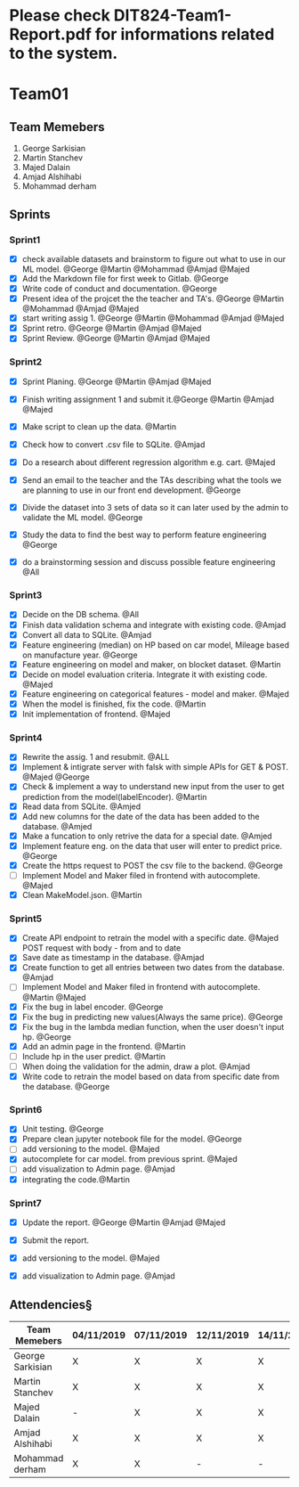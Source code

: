 # Please check DIT824-Team1-Report.pdf for informations related to the system.
# Team01
## Team Memebers
1. George Sarkisian
2. Martin Stanchev
3. Majed Dalain
4. Amjad Alshihabi
5. Mohammad derham

## Sprints
### Sprint1
- [x] check available datasets and brainstorm to figure out what to use in our ML model. @George @Martin @Mohammad @Amjad @Majed
- [x] Add the Markdown file for first week to Gitlab. @George
- [x] Write code of conduct and documentation. @George
- [x] Present idea of the projcet the the teacher and TA's. @George @Martin @Mohammad @Amjad @Majed
- [x] start writing assig 1.  @George @Martin @Mohammad @Amjad @Majed
- [x] Sprint retro.  @George @Martin @Amjad @Majed
- [x] Sprint Review.  @George @Martin @Amjad @Majed

### Sprint2
- [x] Sprint Planing.  @George @Martin @Amjad @Majed
- [x] Finish writing assignment 1 and submit it.@George @Martin @Amjad @Majed
- [x] Make script to clean up the data.  @Martin
- [x] Check how to convert .csv file to SQLite. @Amjad
- [x] Do a research about different regression algorithm e.g. cart. @Majed
- [x] Send an email to the teacher and the TAs describing what the tools we are planning to use in our front end development. @George
- [x] Divide the dataset into 3 sets of data so it can later used by the admin to validate the ML model. @George
- [x] Study the data to find the best way to perform feature engineering @George
- [x] do a brainstorming session and discuss possible feature engineering @All


### Sprint3
- [x] Decide on the DB schema. @All
- [x] Finish data validation schema and integrate with existing code. @Amjad
- [x] Convert all data to SQLite. @Amjad
- [x] Feature engineering (median) on HP based on car model, Mileage based on manufacture year. @George
- [x] Feature engineering on model and maker, on blocket dataset. @Martin
- [x] Decide on model evaluation criteria. Integrate it with existing code. @Majed
- [x] Feature engineering on categorical features - model and maker. @Majed
- [x] When the model is finished, fix the code. @Martin
- [x] Init implementation of frontend. @Majed

### Sprint4
- [x] Rewrite the assig. 1 and resubmit. @ALL
- [x] Implement & intigrate server with falsk with simple APIs for GET & POST. @Majed @George
- [x] Check & implement a way to understand new input from the user to get prediction from the model(labelEncoder). @Martin
- [x] Read data from SQLite. @Amjed
- [x] Add new columns for the date of the data has been added to the database. @Amjed
- [x] Make a funcation to only retrive the data for a special date. @Amjed
- [x] Implement feature eng. on the data that user will enter to predict price. @George
- [x] Create the https request to POST the csv file to the backend. @George
- [ ] Implement Model and Maker filed in frontend with autocomplete. @Majed
- [x] Clean MakeModel.json. @Martin

### Sprint5
- [x] Create API endpoint to retrain the model with a specific date. @Majed
      POST request with body - from and to date
- [x] Save date as timestamp in the database. @Amjad
- [x] Create function to get all entries between two dates from the database. @Amjad
- [ ] Implement Model and Maker filed in frontend with autocomplete. @Martin @Majed
- [x] Fix the bug in label encoder. @George
- [x] Fix the bug in predicting new values(Always the same price). @George
- [x] Fix the bug in the lambda median function, when the user doesn't input hp. @George
- [x] Add an admin page in the frontend. @Martin
- [ ] Include hp in the user predict. @Martin
- [ ] When doing the validation for the admin, draw a plot. @Amjad
- [x] Write code to retrain the model based on data from specific date from the database. @George

### Sprint6
- [x] Unit testing. @George
- [x] Prepare clean jupyter notebook file for the model. @George
- [ ] add versioning to the model. @Majed 
- [x] autocomplete for car model. from previous sprint. @Majed 
- [ ] add visualization to Admin page. @Amjad
- [x] integrating the code.@Martin

### Sprint7
- [x] Update the report. @George @Martin @Amjad @Majed
- [x] Submit the report.
- [x] add versioning to the model. @Majed 
- [x] add visualization to Admin page. @Amjad




## Attendencies§
Team Memebers       | 04/11/2019    | 07/11/2019    | 12/11/2019  | 14/11/2019  | 19/11/2019 | 20/11/2019   | 25/11/2019    | 26/11/2019    | 28/11/2019    | 02/12/2019    | 03/12/2019    | 05/12/2019    | 09/12/2019    | 10/12/2019 
------------        | ------------- | ------------- |------------ |------------ |------------| ------------ | ------------  | ------------  | ------------  | ------------  | ------------  | ------------  | ------------  | ------------    
George Sarkisian    | X             | X             | X           | X           | X          | x            | x             | x             | x             | x             | x             | x             | x             | x
Martin Stanchev     | X             | X             | X           | X           | X          | x            | x             | x             | x             | x             | x             | x             | x             | x
Majed Dalain        | -             | X             | X           | X           | X          | x            | x             | x             | -             | x             | x             | x             | x             | x
Amjad Alshihabi     | X             | X             | X           | X           | X          | x            | x             | -             | x             | x             | x             | x             | x             | x
Mohammad derham     | X             | X             | -           | -           | -          | -            | -             | -             | -             | -             | -             | -             | -             | - 
